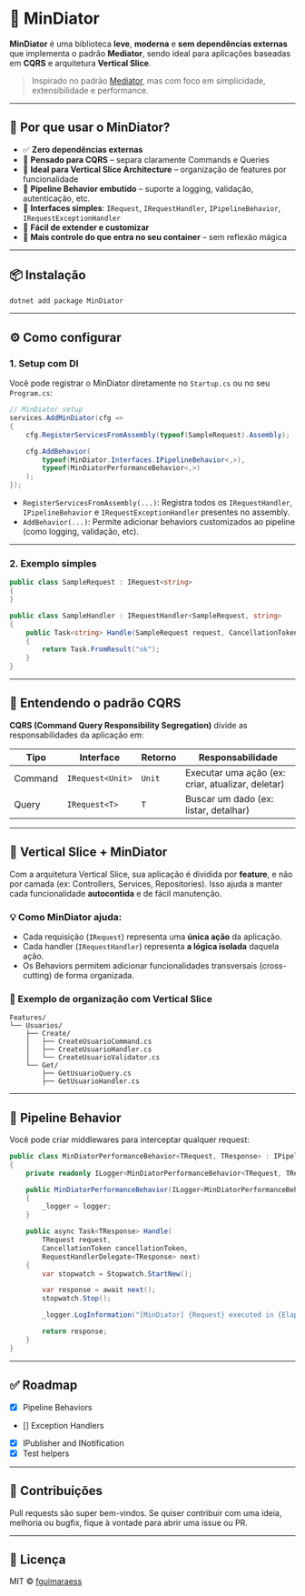 # 🧠 MinDiator

**MinDiator** é uma biblioteca **leve**, **moderna** e **sem dependências externas** que implementa o padrão **Mediator**, sendo ideal para aplicações baseadas em **CQRS** e arquitetura **Vertical Slice**.

> Inspirado no padrão [Mediator](https://dev.to/moh_moh701/understanding-the-mediator-pattern-in-net-52do), mas com foco em simplicidade, extensibilidade e performance.

---

## 🚀 Por que usar o MinDiator?

- ✅ **Zero dependências externas**
- 🧱 **Pensado para CQRS** – separa claramente Commands e Queries
- 🧩 **Ideal para Vertical Slice Architecture** – organização de features por funcionalidade
- 🧪 **Pipeline Behavior embutido** – suporte a logging, validação, autenticação, etc.
- 🧠 **Interfaces simples**: `IRequest`, `IRequestHandler`, `IPipelineBehavior`, `IRequestExceptionHandler`
- 🧰 **Fácil de extender e customizar**
- 🧵 **Mais controle do que entra no seu container** – sem reflexão mágica

---

## 📦 Instalação

```bash
dotnet add package MinDiator
```

---

## ⚙️ Como configurar

### 1. **Setup com DI**

Você pode registrar o MinDiator diretamente no `Startup.cs` ou no seu `Program.cs`:

```csharp
// MinDiator setup
services.AddMinDiator(cfg =>
{
    cfg.RegisterServicesFromAssembly(typeof(SampleRequest).Assembly);

    cfg.AddBehavior(
        typeof(MinDiator.Interfaces.IPipelineBehavior<,>),
        typeof(MinDiatorPerformanceBehavior<,>)
    );
});
```

- `RegisterServicesFromAssembly(...)`: Registra todos os `IRequestHandler`, `IPipelineBehavior` e `IRequestExceptionHandler` presentes no assembly.
- `AddBehavior(...)`: Permite adicionar behaviors customizados ao pipeline (como logging, validação, etc).

---

### 2. **Exemplo simples**

```csharp
public class SampleRequest : IRequest<string>
{
}

public class SampleHandler : IRequestHandler<SampleRequest, string>
{
    public Task<string> Handle(SampleRequest request, CancellationToken cancellationToken = default)
    {
        return Task.FromResult("ok");
    }
}
```

---

## 🧭 Entendendo o padrão CQRS

**CQRS (Command Query Responsibility Segregation)** divide as responsabilidades da aplicação em:

| Tipo    | Interface         | Retorno      | Responsabilidade                      |
|---------|-------------------|--------------|----------------------------------------|
| Command | `IRequest<Unit>`  | `Unit`       | Executar uma ação (ex: criar, atualizar, deletar) |
| Query   | `IRequest<T>`     | `T`          | Buscar um dado (ex: listar, detalhar) |

---

## 🧱 Vertical Slice + MinDiator

Com a arquitetura Vertical Slice, sua aplicação é dividida por **feature**, e não por camada (ex: Controllers, Services, Repositories). Isso ajuda a manter cada funcionalidade **autocontida** e de fácil manutenção.

### 💡 Como MinDiator ajuda:

- Cada requisição (`IRequest`) representa uma **única ação** da aplicação.
- Cada handler (`IRequestHandler`) representa **a lógica isolada** daquela ação.
- Os Behaviors permitem adicionar funcionalidades transversais (cross-cutting) de forma organizada.

### 📁 Exemplo de organização com Vertical Slice

```
Features/
└── Usuarios/
    ├── Create/
    │   ├── CreateUsuarioCommand.cs
    │   ├── CreateUsuarioHandler.cs
    │   └── CreateUsuarioValidator.cs
    └── Get/
        ├── GetUsuarioQuery.cs
        ├── GetUsuarioHandler.cs
```

---

## 🧪 Pipeline Behavior

Você pode criar middlewares para interceptar qualquer request:

```csharp
public class MinDiatorPerformanceBehavior<TRequest, TResponse> : IPipelineBehavior<TRequest, TResponse>
{
    private readonly ILogger<MinDiatorPerformanceBehavior<TRequest, TResponse>> _logger;

    public MinDiatorPerformanceBehavior(ILogger<MinDiatorPerformanceBehavior<TRequest, TResponse>> logger)
    {
        _logger = logger;
    }

    public async Task<TResponse> Handle(
        TRequest request,
        CancellationToken cancellationToken,
        RequestHandlerDelegate<TResponse> next)
    {
        var stopwatch = Stopwatch.StartNew();

        var response = await next();
        stopwatch.Stop();

        _logger.LogInformation("[MinDiator] {Request} executed in {Elapsed}ms", request.GetType().Name, stopwatch.ElapsedMilliseconds);

        return response;
    }
}
```

---

## ✅ Roadmap

- [x] Pipeline Behaviors
- [] Exception Handlers
- [x] IPublisher and INotification
- [x] Test helpers

---

## 🤝 Contribuições

Pull requests são super bem-vindos. Se quiser contribuir com uma ideia, melhoria ou bugfix, fique à vontade para abrir uma issue ou PR.

---

## 📄 Licença

MIT © [fguimaraess](https://github.com/fguimaraess)
